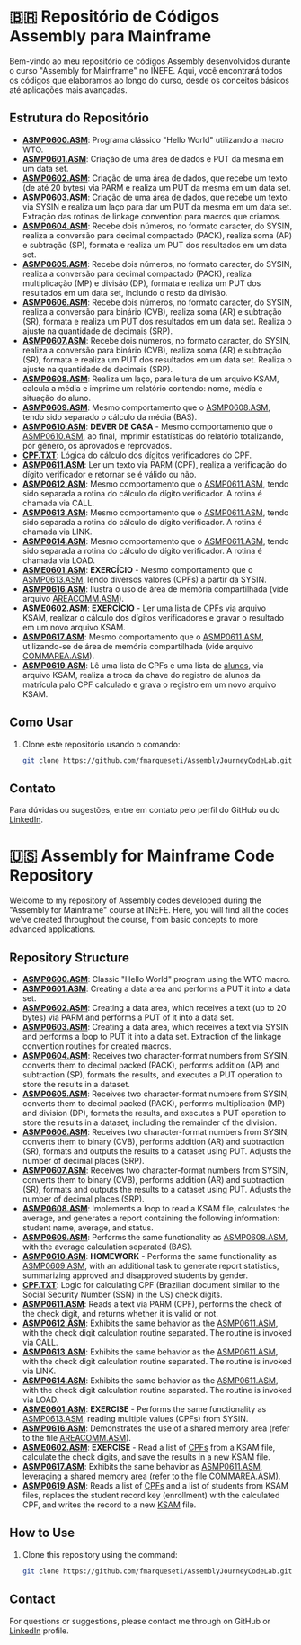 # 🇧🇷 Repositório de Códigos Assembly para Mainframe

Bem-vindo ao meu repositório de códigos Assembly desenvolvidos durante o curso "Assembly for Mainframe" no INEFE. Aqui, você encontrará todos os códigos que elaboramos ao longo do curso, desde os conceitos básicos até aplicações mais avançadas.

## Estrutura do Repositório

- **[ASMP0600.ASM](https://github.com/fmarqueseti/AssemblyJourneyCodeLab/blob/main/ASMP0600.ASM)**: Programa clássico "Hello World" utilizando a macro WTO.
- **[ASMP0601.ASM](https://github.com/fmarqueseti/AssemblyJourneyCodeLab/blob/main/ASMP0601.ASM)**: Criação de uma área de dados e PUT da mesma em um data set.
- **[ASMP0602.ASM](https://github.com/fmarqueseti/AssemblyJourneyCodeLab/blob/main/ASMP0602.ASM)**: Criação de uma área de dados, que recebe um texto (de até 20 bytes) via PARM e realiza um PUT da mesma em um data set.
- **[ASMP0603.ASM](https://github.com/fmarqueseti/AssemblyJourneyCodeLab/blob/main/ASMP0603.ASM)**: Criação de uma área de dados, que recebe um texto via SYSIN e realiza um laço para dar um PUT da mesma em um data set. Extração das rotinas de linkage convention para macros que criamos.
- **[ASMP0604.ASM](https://github.com/fmarqueseti/AssemblyJourneyCodeLab/blob/main/ASMP0604.ASM)**: Recebe dois números, no formato caracter, do SYSIN, realiza a conversão para decimal compactado (PACK), realiza soma (AP) e subtração (SP), formata e realiza um PUT dos resultados em um data set.
- **[ASMP0605.ASM](https://github.com/fmarqueseti/AssemblyJourneyCodeLab/blob/main/ASMP0605.ASM)**: Recebe dois números, no formato caracter, do SYSIN, realiza a conversão para decimal compactado (PACK), realiza multiplicação (MP) e divisão (DP), formata e realiza um PUT dos resultados em um data set, inclundo o resto da divisão.
- **[ASMP0606.ASM](https://github.com/fmarqueseti/AssemblyJourneyCodeLab/blob/main/ASMP0606.ASM)**: Recebe dois números, no formato caracter, do SYSIN, realiza a conversão para binário (CVB), realiza soma (AR) e subtração (SR), formata e realiza um PUT dos resultados em um data set. Realiza o ajuste na quantidade de decimais (SRP).
- **[ASMP0607.ASM](https://github.com/fmarqueseti/AssemblyJourneyCodeLab/blob/main/ASMP0607.ASM)**: Recebe dois números, no formato caracter, do SYSIN, realiza a conversão para binário (CVB), realiza soma (AR) e subtração (SR), formata e realiza um PUT dos resultados em um data set. Realiza o ajuste na quantidade de decimais (SRP).
- **[ASMP0608.ASM](https://github.com/fmarqueseti/AssemblyJourneyCodeLab/blob/main/ASMP0608.ASM)**: Realiza um laço, para leitura de um arquivo KSAM, calcula a média e imprime um relatório contendo: nome, média e situação do aluno.
- **[ASMP0609.ASM](https://github.com/fmarqueseti/AssemblyJourneyCodeLab/blob/main/ASMP0609.ASM)**: Mesmo comportamento que o [ASMP0608.ASM](https://github.com/fmarqueseti/AssemblyJourneyCodeLab/blob/main/ASMP0608.ASM), tendo sido separado o cálculo da média (BAS).
- **[ASMP0610.ASM](https://github.com/fmarqueseti/AssemblyJourneyCodeLab/blob/main/ASMP0610.ASM)**: **DEVER DE CASA** - Mesmo comportamento que o [ASMP0610.ASM](https://github.com/fmarqueseti/AssemblyJourneyCodeLab/blob/main/ASMP0610.ASM), ao final, imprimir estatísticas do relatório totalizando, por gênero, os aprovados e reprovados.
- **[CPF.TXT](https://github.com/fmarqueseti/AssemblyJourneyCodeLab/blob/main/CPF.TXT)**: Lógica do cálculo dos dígitos verificadores do CPF.
- **[ASMP0611.ASM](https://github.com/fmarqueseti/AssemblyJourneyCodeLab/blob/main/ASMP0611.ASM)**: Ler um texto via PARM (CPF), realiza a verificação do dígito verificador e retornar se é válido ou não.
- **[ASMP0612.ASM](https://github.com/fmarqueseti/AssemblyJourneyCodeLab/blob/main/ASMP0612.ASM)**: Mesmo comportamento que o [ASMP0611.ASM](https://github.com/fmarqueseti/AssemblyJourneyCodeLab/blob/main/ASMP0611.ASM), tendo sido separada a rotina do cálculo do dígito verificador. A rotina é chamada via CALL.
- **[ASMP0613.ASM](https://github.com/fmarqueseti/AssemblyJourneyCodeLab/blob/main/ASMP0613.ASM)**: Mesmo comportamento que o [ASMP0611.ASM](https://github.com/fmarqueseti/AssemblyJourneyCodeLab/blob/main/ASMP0611.ASM), tendo sido separada a rotina do cálculo do dígito verificador. A rotina é chamada via LINK.
- **[ASMP0614.ASM](https://github.com/fmarqueseti/AssemblyJourneyCodeLab/blob/main/ASMP0614.ASM)**: Mesmo comportamento que o [ASMP0611.ASM](https://github.com/fmarqueseti/AssemblyJourneyCodeLab/blob/main/ASMP0611.ASM), tendo sido separada a rotina do cálculo do dígito verificador. A rotina é chamada via LOAD.
- **[ASME0601.ASM](https://github.com/fmarqueseti/AssemblyJourneyCodeLab/blob/main/ASME0601.ASM)**: **EXERCÍCIO** - Mesmo comportamento que o [ASMP0613.ASM](https://github.com/fmarqueseti/AssemblyJourneyCodeLab/blob/main/ASMP0613.ASM), lendo diversos valores (CPFs) a partir da SYSIN.
- **[ASMP0616.ASM](https://github.com/fmarqueseti/AssemblyJourneyCodeLab/blob/main/ASMP0616.ASM)**: Ilustra o uso de área de memória compartilhada (vide arquivo [AREACOMM.ASM](https://github.com/fmarqueseti/AssemblyJourneyCodeLab/blob/main/AREACOMM.ASM)).
- **[ASME0602.ASM](https://github.com/fmarqueseti/AssemblyJourneyCodeLab/blob/main/ASME0601.ASM)**: **EXERCÍCIO** - Ler uma lista de [CPFs](https://github.com/fmarqueseti/AssemblyJourneyCodeLab/blob/main/CPFSIN.TXT) via arquivo KSAM, realizar o cálculo dos dígitos verificadores e gravar o resultado em um novo arquivo KSAM.
- **[ASMP0617.ASM](https://github.com/fmarqueseti/AssemblyJourneyCodeLab/blob/main/ASMP0617.ASM)**: Mesmo comportamento que o [ASMP0611.ASM](https://github.com/fmarqueseti/AssemblyJourneyCodeLab/blob/main/ASMP0611.ASM), utilizando-se de área de memória compartilhada (vide arquivo [COMMAREA.ASM](https://github.com/fmarqueseti/AssemblyJourneyCodeLab/blob/main/COMMAREA.ASM)).
- **[ASMP0619.ASM](https://github.com/fmarqueseti/AssemblyJourneyCodeLab/blob/main/ASMP0617.ASM)**: Lê uma lista de CPFs e uma lista de [alunos](https://github.com/fmarqueseti/AssemblyJourneyCodeLab/blob/main/ALUNOS.TXT), via arquivo KSAM, realiza a troca da chave do registro de alunos da matrícula palo CPF calculado e grava o registro em um novo arquivo KSAM.

## Como Usar

1. Clone este repositório usando o comando:
   ```bash
   git clone https://github.com/fmarqueseti/AssemblyJourneyCodeLab.git

## Contato

Para dúvidas ou sugestões, entre em contato pelo perfil do GitHub ou do [LinkedIn](http://www.linkedin.com/in/fmrqs/).

# 🇺🇸 Assembly for Mainframe Code Repository

Welcome to my repository of Assembly codes developed during the "Assembly for Mainframe" course at INEFE. Here, you will find all the codes we've created throughout the course, from basic concepts to more advanced applications.

## Repository Structure
- **[ASMP0600.ASM](https://github.com/fmarqueseti/AssemblyJourneyCodeLab/blob/main/ASMP0600.ASM)**: Classic "Hello World" program using the WTO macro.
- **[ASMP0601.ASM](https://github.com/fmarqueseti/AssemblyJourneyCodeLab/blob/main/ASMP0601.ASM)**: Creating a data area and performs a PUT it into a data set.
- **[ASMP0602.ASM](https://github.com/fmarqueseti/AssemblyJourneyCodeLab/blob/main/ASMP0602.ASM)**: Creating a data area, which receives a text (up to 20 bytes) via PARM and performs a PUT of it into a data set.
- **[ASMP0603.ASM](https://github.com/fmarqueseti/AssemblyJourneyCodeLab/blob/main/ASMP0603.ASM)**: Creating a data area, which receives a text via SYSIN and performs a loop to PUT it into a data set. Extraction of the linkage convention routines for created macros.
- **[ASMP0604.ASM](https://github.com/fmarqueseti/AssemblyJourneyCodeLab/blob/main/ASMP0604.ASM)**: Receives two character-format numbers from SYSIN, converts them to decimal packed (PACK), performs addition (AP) and subtraction (SP), formats the results, and executes a PUT operation to store the results in a dataset.
- **[ASMP0605.ASM](https://github.com/fmarqueseti/AssemblyJourneyCodeLab/blob/main/ASMP0605.ASM)**: Receives two character-format numbers from SYSIN, converts them to decimal packed (PACK), performs multiplication (MP) and division (DP), formats the results, and executes a PUT operation to store the results in a dataset, including the remainder of the division.
- **[ASMP0606.ASM](https://github.com/fmarqueseti/AssemblyJourneyCodeLab/blob/main/ASMP0606.ASM)**: Receives two character-format numbers from SYSIN, converts them to binary (CVB), performs addition (AR) and subtraction (SR), formats and outputs the results to a dataset using PUT. Adjusts the number of decimal places (SRP).
- **[ASMP0607.ASM](https://github.com/fmarqueseti/AssemblyJourneyCodeLab/blob/main/ASMP0607.ASM)**: Receives two character-format numbers from SYSIN, converts them to binary (CVB), performs addition (AR) and subtraction (SR), formats and outputs the results to a dataset using PUT. Adjusts the number of decimal places (SRP).
- **[ASMP0608.ASM](https://github.com/fmarqueseti/AssemblyJourneyCodeLab/blob/main/ASMP0608.ASM)**: Implements a loop to read a KSAM file, calculates the average, and generates a report containing the following information: student name, average, and status.
- **[ASMP0609.ASM](https://github.com/fmarqueseti/AssemblyJourneyCodeLab/blob/main/ASMP0609.ASM)**: Performs the same functionality as [ASMP0608.ASM](https://github.com/fmarqueseti/AssemblyJourneyCodeLab/blob/main/ASMP0608.ASM), with the average calculation separated (BAS).
- **[ASMP0610.ASM](https://github.com/fmarqueseti/AssemblyJourneyCodeLab/blob/main/ASMP0610.ASM)**: **HOMEWORK** - Performs the same functionality as [ASMP0609.ASM](https://github.com/fmarqueseti/AssemblyJourneyCodeLab/blob/main/ASMP0609.ASM), with an additional task to generate report statistics, summarizing approved and disapproved students by gender.
- **[CPF.TXT](https://github.com/fmarqueseti/AssemblyJourneyCodeLab/blob/main/CPF.TXT)**: Logic for calculating CPF (Brazilian document similar to the Social Security Number (SSN) in the US) check digits.
- **[ASMP0611.ASM](https://github.com/fmarqueseti/AssemblyJourneyCodeLab/blob/main/ASMP0611.ASM)**: Reads a text via PARM (CPF), performs the check of the check digit, and returns whether it is valid or not.
- **[ASMP0612.ASM](https://github.com/fmarqueseti/AssemblyJourneyCodeLab/blob/main/ASMP0612.ASM)**: Exhibits the same behavior as the [ASMP0611.ASM](https://github.com/fmarqueseti/AssemblyJourneyCodeLab/blob/main/ASMP0611.ASM), with the check digit calculation routine separated. The routine is invoked via CALL.
- **[ASMP0613.ASM](https://github.com/fmarqueseti/AssemblyJourneyCodeLab/blob/main/ASMP0613.ASM)**: Exhibits the same behavior as the [ASMP0611.ASM](https://github.com/fmarqueseti/AssemblyJourneyCodeLab/blob/main/ASMP0611.ASM), with the check digit calculation routine separated. The routine is invoked via LINK.
- **[ASMP0614.ASM](https://github.com/fmarqueseti/AssemblyJourneyCodeLab/blob/main/ASMP0614.ASM)**: Exhibits the same behavior as the [ASMP0611.ASM](https://github.com/fmarqueseti/AssemblyJourneyCodeLab/blob/main/ASMP0611.ASM), with the check digit calculation routine separated. The routine is invoked via LOAD.
- **[ASME0601.ASM](https://github.com/fmarqueseti/AssemblyJourneyCodeLab/blob/main/ASME0601.ASM)**: **EXERCISE** - Performs the same functionality as [ASMP0613.ASM](https://github.com/fmarqueseti/AssemblyJourneyCodeLab/blob/main/ASMP0613.ASM), reading multiple values (CPFs) from SYSIN.
- **[ASMP0616.ASM](https://github.com/fmarqueseti/AssemblyJourneyCodeLab/blob/main/ASMP0616.ASM)**: Demonstrates the use of a shared memory area (refer to the file [AREACOMM.ASM](https://github.com/fmarqueseti/AssemblyJourneyCodeLab/blob/main/AREACOMM.ASM)).
- **[ASME0602.ASM](https://github.com/fmarqueseti/AssemblyJourneyCodeLab/blob/main/ASME0601.ASM)**: **EXERCISE** - Read a list of [CPFs](https://github.com/fmarqueseti/AssemblyJourneyCodeLab/blob/main/CPFSIN.TXT) from a KSAM file, calculate the check digits, and save the results in a new KSAM file.
- **[ASMP0617.ASM](https://github.com/fmarqueseti/AssemblyJourneyCodeLab/blob/main/ASMP0617.ASM)**: Exhibits the same behavior as [ASMP0611.ASM](https://github.com/fmarqueseti/AssemblyJourneyCodeLab/blob/main/ASMP0611.ASM), leveraging a shared memory area (refer to the file [COMMAREA.ASM](https://github.com/fmarqueseti/AssemblyJourneyCodeLab/blob/main/COMMAREA.ASM)).
- **[ASMP0619.ASM](https://github.com/fmarqueseti/AssemblyJourneyCodeLab/blob/main/ASMP0617.ASM)**: Reads a list of [CPFs](https://github.com/fmarqueseti/AssemblyJourneyCodeLab/blob/main/CPFSIN.TXT) and a list of students from KSAM files, replaces the student record key (enrollment) with the calculated CPF, and writes the record to a new [KSAM](https://github.com/fmarqueseti/AssemblyJourneyCodeLab/blob/main/ALUNOS.TXT) file.




## How to Use

1. Clone this repository using the command:
   ```bash
   git clone https://github.com/fmarqueseti/AssemblyJourneyCodeLab.git
   
## Contact

For questions or suggestions, please contact me through on GitHub or [LinkedIn](http://www.linkedin.com/in/fmrqs/) profile.
